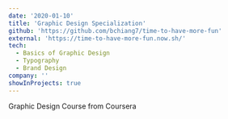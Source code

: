```yaml
---
date: '2020-01-10'
title: 'Graphic Design Specialization'
github: 'https://github.com/bchiang7/time-to-have-more-fun'
external: 'https://time-to-have-more-fun.now.sh/'
tech:
  - Basics of Graphic Design
  - Typography
  - Brand Design
company: ''
showInProjects: true
---
```


Graphic Design Course from Coursera
